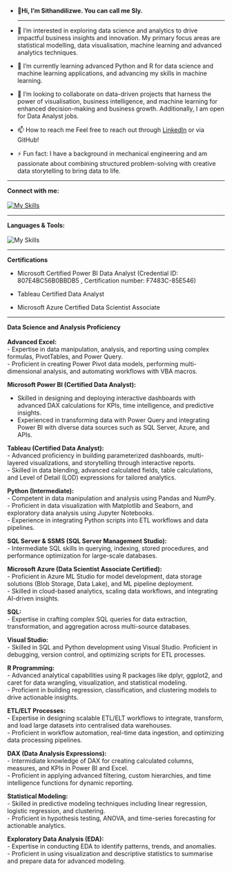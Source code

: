 - 👋**Hi, I’m Sithandilizwe. You can call me Sly.**

  ---
- 👀 I’m interested in exploring data science and analytics to drive impactful business insights and innovation. My primary focus areas are statistical modelling, data visualisation, machine learning and advanced analytics techniques.
- 🌱 I’m currently learning advanced Python and R for data science and machine learning applications, and advancing my skills in machine learning.
- 💞️ I’m looking to collaborate on data-driven projects that harness the power of visualisation, business intelligence, and machine learning for enhanced decision-making and business growth. Additionally, I am open for Data Analyst jobs.
- 📫 How to reach me Feel free to reach out through [LinkedIn](https://www.linkedin.com/in/sithandilizwe-malunga/) or via GitHub!
- ⚡ Fun fact: I have a background in mechanical engineering and am passionate about combining structured problem-solving with creative data storytelling to bring data to life.
---
**Connect with me:**<br/>
<br/>
[![My Skills](https://skillicons.dev/icons?i=linkedin,&theme=light)](https://www.linkedin.com/in/sithandilizwe-malunga/)

---
**Languages & Tools:**<br/>
<br/>
![My Skills](https://skillicons.dev/icons?i=azure,git,github,py,&theme=light)

---
**Certifications**<br/>

- Microsoft Certified Power BI Data Analyst (Credential ID: 807E4BC56B0BBDB5 , Certification number: F7483C-85E546)<br/>

- Tableau Certified Data Analyst<br/>

- Microsoft Azure Certified Data Scientist Associate<br> 

---
**Data Science and Analysis Proficiency**<br/>
<br/>
**Advanced Excel:**<br/>
    - Expertise in data manipulation, analysis, and reporting using complex formulas, PivotTables, and Power Query.<br/>
    - Proficient in creating Power Pivot data models, performing multi-dimensional analysis, and automating workflows with VBA macros.<br/>

**Microsoft Power BI (Certified Data Analyst):**<br/>
   - Skilled in designing and deploying interactive dashboards with advanced DAX calculations for KPIs, time intelligence, and predictive insights.<br/>
   - Experienced in transforming data with Power Query and integrating Power BI with diverse data sources such as SQL Server, Azure, and APIs.<br/>

**Tableau (Certified Data Analyst):**<br/>
    - Advanced proficiency in building parameterized dashboards, multi-layered visualizations, and storytelling through interactive reports.<br/>
    - Skilled in data blending, advanced calculated fields, table calculations, and Level of Detail (LOD) expressions for tailored analytics.<br/>

**Python (Intermediate):**<br/>
    - Competent in data manipulation and analysis using Pandas and NumPy.<br/>
    - Proficient in data visualization with Matplotlib and Seaborn, and exploratory data analysis using Jupyter Notebooks.<br/>
    - Experience in integrating Python scripts into ETL workflows and data pipelines.<br/>

**SQL Server & SSMS (SQL Server Management Studio):**<br/>
    - Intermediate SQL skills in querying, indexing, stored procedures, and performance optimization for large-scale databases.<br/>
 
**Microsoft Azure (Data Scientist Associate Certified):**<br/>
    - Proficient in Azure ML Studio for model development, data storage solutions (Blob Storage, Data Lake), and ML pipeline deployment.<br/>
    - Skilled in cloud-based analytics, scaling data workflows, and integrating AI-driven insights.<br/>

**SQL:**<br/>
    - Expertise in crafting complex SQL queries for data extraction, transformation, and aggregation across multi-source databases.<br/>
   
**Visual Studio:**<br/>
    - Skilled in SQL and Python development using Visual Studio. Proficient in debugging, version control, and optimizing scripts for ETL processes.<br/>

**R Programming:**<br/>
    - Advanced analytical capabilities using R packages like dplyr, ggplot2, and caret for data wrangling, visualization, and statistical modeling.<br/>
    - Proficient in building regression, classification, and clustering models to drive actionable insights.<br/>

**ETL/ELT Processes:**<br/>
    - Expertise in designing scalable ETL/ELT workflows to integrate, transform, and load large datasets into centralised data warehouses.<br/>
    - Proficient in workflow automation, real-time data ingestion, and optimizing data processing pipelines.<br/>

**DAX (Data Analysis Expressions):**<br/>
    - Intermidiate knowledge of DAX for creating calculated columns, measures, and KPIs in Power BI and Excel.<br/>
    - Proficient in applying advanced filtering, custom hierarchies, and time intelligence functions for dynamic reporting.<br/>

**Statistical Modeling:**<br/>
    - Skilled in predictive modeling techniques including linear regression, logistic regression, and clustering.<br/>
    - Proficient in hypothesis testing, ANOVA, and time-series forecasting for actionable analytics.<br/>

**Exploratory Data Analysis (EDA):**<br/>
    - Expertise in conducting EDA to identify patterns, trends, and anomalies.<br/>
    - Proficient in using visualization and descriptive statistics to summarise and prepare data for advanced modeling.<br/>
